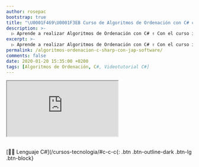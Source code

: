 ```yaml
---
author: rosepac
bootstrap: true
title: "\U0001F469‍\U0001F3EB Curso de Algoritmos de Ordenación con C# con Jap Software"
description: >-
  ▷ Aprende a realizar Algoritmos de Ordenación con C# ✌️ Con el curso impartido por Jap Software
excerpt: >-
  ▷ Aprende a realizar Algoritmos de Ordenación con C# ✌️ Con el curso impartido por Jap Software
permalink: /algoritmos-ordenacion-c-sharp-con-jap-software/
comments: false
date: 2020-01-20 15:35:00 +0200
tags: [Algoritmos de Ordenación, C#, Videotutorial C#]
---
```


<div class="embed-responsive embed-responsive-16by9">
  <iframe class="embed-responsive-item" src="https://www.youtube-nocookie.com/embed/videoseries?list=PLLJJqiFt6VPpDjyj6V9E5JOribkM8VUN6" allowfullscreen></iframe>
</div><br/>

[👨‍💻 Lenguaje C#](/cursos-tecnologia/#c-c-c{: .btn .btn-outline-dark .btn-lg .btn-block}
